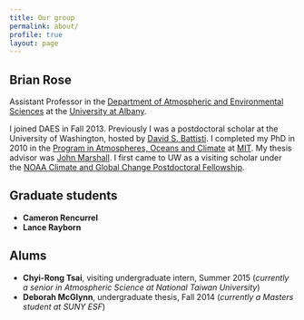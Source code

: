 ```yaml
---
title: Our group
permalink: about/
profile: true
layout: page
---
```




## Brian Rose
Assistant Professor in the [Department of Atmospheric and Environmental Sciences](http://www.albany.edu/atmos/index.php) at the [University at Albany](http://www.albany.edu).

I joined DAES in Fall 2013. Previously I was a postdoctoral scholar at the University of Washington, hosted by [David S. Battisti](http://www.atmos.washington.edu/~david/). I completed my PhD in 2010 in the [Program in Atmospheres, Oceans and Climate](http://eaps-www.mit.edu/paoc/) at [MIT](http://www.mit.edu/).  My thesis advisor was [John Marshall](http://eaps-www.mit.edu/paoc/people/john-marshall). I first came to UW as a visiting scholar under the [NOAA Climate and Global Change Postdoctoral Fellowship](http://www.vsp.ucar.edu/cgc/index.html).

## Graduate students

- **Cameron Rencurrel**
- **Lance Rayborn**

## Alums

- **Chyi-Rong Tsai**, visiting undergraduate intern, Summer 2015 (*currently a senior in Atmospheric Science at National Taiwan University*)
- **Deborah McGlynn**, undergraduate thesis, Fall 2014 (*currently a Masters student at SUNY ESF*)
